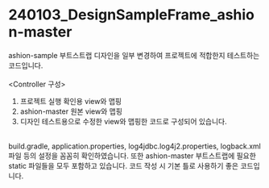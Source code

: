 # 240103_DesignSampleFrame_ashion-master
ashion-sample 부트스트랩 디자인을 일부 변경하여 프로젝트에 적합한지 테스트하는 코드입니다.   
<br>
<Controller 구성>   
1. 프로젝트 실행 확인용 view와 맵핑   
2. ashion-master 원본 view와 맵핑   
3. 디자인 테스트용으로 수정한 view와 맵핑한 코드로 구성되어 있습니다.
<br>
build.gradle, application.properties, log4jdbc.log4j2.properties, logback.xml 파일 등의 설정을 꼼꼼히 확인하였습니다.
또한 ashion-master 부트스트랩에 필요한 static 파일들을 모두 포함하고 있습니다.
코드 작성 시 기본 틀로 사용하기 좋은 코드입니다.

